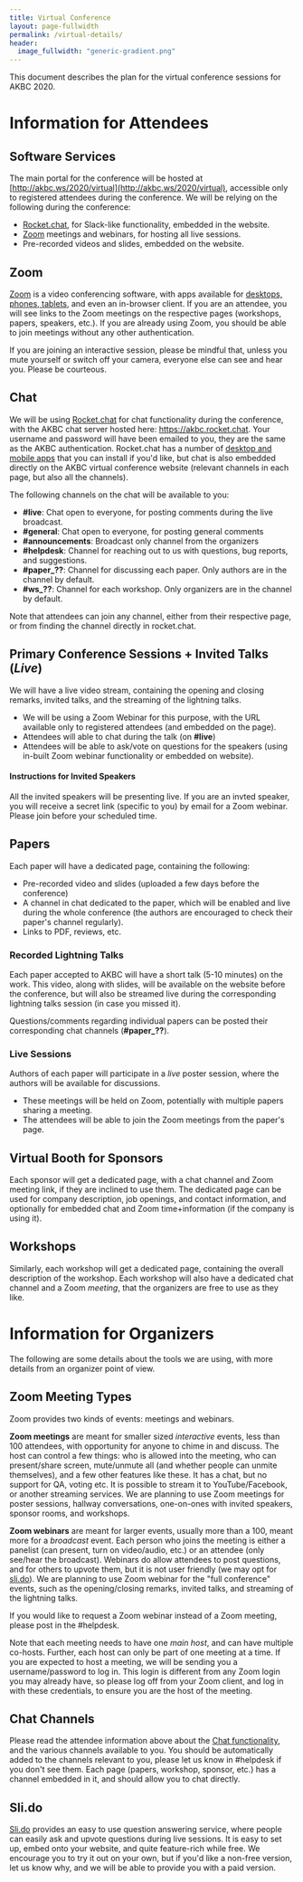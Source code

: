 ```yaml
---
title: Virtual Conference
layout: page-fullwidth
permalink: /virtual-details/
header:
  image_fullwidth: "generic-gradient.png"
---
```


This document describes the plan for the virtual conference sessions for AKBC 2020.

# Information for Attendees

## Software Services

The main portal for the conference will be hosted at [http://akbc.ws/2020/virtual](http://akbc.ws/2020/virtual), accessible only to registered attendees during the conference. We will be relying on the following during the conference:

- [Rocket.chat](http://rocket.chat), for Slack-like functionality, embedded in the website.
- [Zoom](http://zoom.us) meetings and webinars, for hosting all live sessions.
- Pre-recorded videos and slides, embedded on the website.

## Zoom

[Zoom](https://zoom.us/) is a video conferencing software, with apps available for [desktops, phones, tablets](https://zoom.us/download), and even an in-browser client.
If you are an attendee, you will see links to the Zoom meetings on the respective pages (workshops, papers, speakers, etc.).
If you are already using Zoom, you should be able to join meetings without any other authentication.

If you are joining an interactive session, please be mindful that, unless you mute yourself or switch off your camera, everyone else can see and hear you. Please be courteous.

## Chat

We will be using [Rocket.chat](http://rocket.chat) for chat functionality during the conference, with the AKBC chat server hosted here: https://akbc.rocket.chat. 
Your username and password will have been emailed to you, they are the same as the AKBC authentication.
Rocket.chat has a number of [desktop and mobile apps](https://rocket.chat/install) that you can install if you'd like, but chat is also embedded directly on the AKBC virtual conference website (relevant channels in each page, but also all the channels).

The following channels on the chat will be available to you:
- **#live**: Chat open to everyone, for posting comments during the live broadcast.
- **#general**: Chat open to everyone, for posting general comments
- **#announcements**: Broadcast only channel from the organizers
- **#helpdesk**: Channel for reaching out to us with questions, bug reports, and suggestions.
- **#paper_??**: Channel for discussing each paper. Only authors are in the channel by default.
- **#ws_??**: Channel for each workshop. Only organizers are in the channel by default.

Note that attendees can join any channel, either from their respective page, or from finding the channel directly in rocket.chat.

## Primary Conference Sessions + Invited Talks (_Live_)

We will have a live video stream, containing the opening and closing remarks, invited talks, and the streaming of the lightning talks.
- We will be using a Zoom Webinar for this purpose, with the URL available only to registered attendees (and embedded on the page). 
- Attendees will able to chat during the talk (on **#live**)
- Attendees will be able to ask/vote on questions for the speakers (using in-built Zoom webinar functionality or embedded on website). 

#### Instructions for Invited Speakers
All the invited speakers will be presenting live. If you are an invted speaker, you will receive a secret link (specific to you) by email for a Zoom webinar. Please join before your scheduled time.

## Papers

Each paper will have a dedicated page, containing the following:

- Pre-recorded video and slides (uploaded a few days before the conference)
- A channel in chat dedicated to the paper, which will be enabled and live during the whole conference (the authors are encouraged to check their paper's channel regularly).
- Links to PDF, reviews, etc.

### Recorded Lightning Talks

Each paper accepted to AKBC will have a short talk (5-10 minutes) on the work. This video, along with slides, will be available on the website before the conference, but will also be streamed live during the corresponding lightning talks session (in case you missed it).

Questions/comments regarding individual papers can be posted their corresponding chat channels (**#paper_??**).

### Live Sessions

Authors of each paper will participate in a _live_ poster session, where the authors will be available for discussions.
- These meetings will be held on Zoom, potentially with multiple papers sharing a meeting.
- The attendees will be able to join the Zoom meetings from the paper's page.

## Virtual Booth for Sponsors

Each sponsor will get a dedicated page, with a chat channel and Zoom meeting link, if they are inclined to use them. The dedicated page can be used for company description, job openings, and contact information, and optionally for embedded chat and Zoom time+information (if the company is using it).

## Workshops

Similarly, each workshop will get a dedicated page, containing the overall description of the workshop. Each workshop will also have a dedicated chat channel and a Zoom _meeting_, that the organizers are free to use as they like.

# Information for Organizers

The following are some details about the tools we are using, with more details from an organizer point of view.

## Zoom Meeting Types

Zoom provides two kinds of events: meetings and webinars. 

**Zoom meetings** are meant for smaller sized _interactive_ events, less than 100 attendees, with opportunity for anyone to chime in and discuss. The host can control a few things: who is allowed into the meeting, who can present/share screen, mute/unmute all (and whether people can unmite themselves), and a few other features like these. It has a chat, but no support for QA, voting etc. It is possible to stream it to YouTube/Facebook, or another streaming services. We are planning to use Zoom meetings for poster sessions, hallway conversations, one-on-ones with invited speakers, sponsor rooms, and workshops.

**Zoom webinars** are meant for larger events, usually more than a 100, meant more for a _broadcast_ event. Each person who joins the meeting is either a panelist (can present, turn on video/audio, etc.) or an attendee (only see/hear the broadcast). Webinars do allow attendees to post questions, and for others to upvote them, but it is not user friendly (we may opt for [sli.do](http://sli.do)). We are planning to use Zoom webinar for the "full conference" events, such as the opening/closing remarks, invited talks, and streaming of the lightning talks.

If you would like to request a Zoom webinar instead of a Zoom meeting, please post in the #helpdesk.

Note that each meeting needs to have one _main host_, and can have multiple co-hosts. Further, each host can only be part of one meeting at a time. If you are expected to host a meeting, we will be sending you a username/password to log in. This login is different from any Zoom login you may already have, so please log off from your Zoom client, and log in with these credentials, to ensure you are the host of the meeting.

## Chat Channels

Please read the attendee information above about the [Chat functionality](#chat), and the various channels available to you.
You should be automatically added to the channels relevant to you, please let us know in #helpdesk if you don't see them.
Each page (papers, workshop, sponsor, etc.) has a channel embedded in it, and should allow you to chat directly.

## Sli.do

[Sli.do](http://sli.do) provides an easy to use question answering service, where people can easily ask and upvote questions during live sessions. It is easy to set up, embed onto your website, and quite feature-rich while free. We encourage you to try it out on your own, but if you'd like a non-free version, let us know why, and we will be able to provide you with a paid version.
